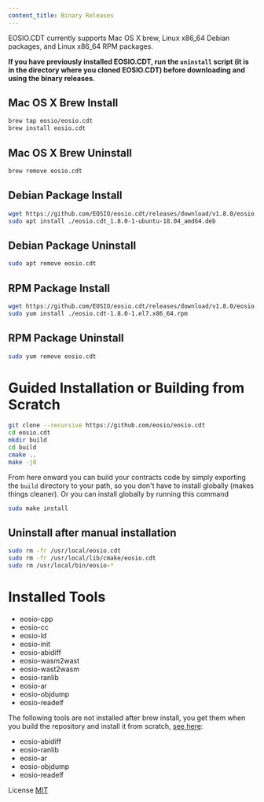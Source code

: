 ```yaml
---
content_title: Binary Releases
---
```


EOSIO.CDT currently supports Mac OS X brew, Linux x86_64 Debian packages, and Linux x86_64 RPM packages.

**If you have previously installed EOSIO.CDT, run the `uninstall` script (it is in the directory where you cloned EOSIO.CDT) before downloading and using the binary releases.**

## Mac OS X Brew Install

```sh
brew tap eosio/eosio.cdt
brew install eosio.cdt
```

## Mac OS X Brew Uninstall

```sh
brew remove eosio.cdt
```

## Debian Package Install

```sh
wget https://github.com/EOSIO/eosio.cdt/releases/download/v1.8.0/eosio.cdt_1.8.0-1-ubuntu-18.04_amd64.deb
sudo apt install ./eosio.cdt_1.8.0-1-ubuntu-18.04_amd64.deb
```

## Debian Package Uninstall

```sh
sudo apt remove eosio.cdt
```

## RPM Package Install

```sh
wget https://github.com/EOSIO/eosio.cdt/releases/download/v1.8.0/eosio.cdt-1.8.0-1.el7.x86_64.rpm
sudo yum install ./eosio.cdt-1.8.0-1.el7.x86_64.rpm
```

## RPM Package Uninstall

```sh
sudo yum remove eosio.cdt
```

# Guided Installation or Building from Scratch

```sh
git clone --recursive https://github.com/eosio/eosio.cdt
cd eosio.cdt
mkdir build
cd build
cmake ..
make -j8
```

From here onward you can build your contracts code by simply exporting the `build` directory to your path, so you don't have to install globally (makes things cleaner).
Or you can install globally by running this command

```sh
sudo make install
```

## Uninstall after manual installation

```sh
sudo rm -fr /usr/local/eosio.cdt
sudo rm -fr /usr/local/lib/cmake/eosio.cdt
sudo rm /usr/local/bin/eosio-*
```

# Installed Tools

* eosio-cpp
* eosio-cc
* eosio-ld
* eosio-init
* eosio-abidiff
* eosio-wasm2wast
* eosio-wast2wasm
* eosio-ranlib
* eosio-ar
* eosio-objdump
* eosio-readelf

The following tools are not installed after brew install, you get them when you build the repository and install it from scratch, [see here](#guided-installation-or-building-from-scratch):

* eosio-abidiff
* eosio-ranlib
* eosio-ar
* eosio-objdump
* eosio-readelf

License
[MIT](../LICENSE)
